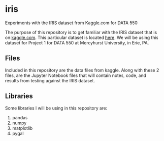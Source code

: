 # iris
Experiments with the IRIS dataset from Kaggle.com for DATA 550

The purpose of this repository is to get familiar with the IRIS dataset that is on [kaggle.com](http://www.kaggle.com/). This particular dataset is located [here](https://www.kaggle.com/uciml/iris). We will be using this dataset for Project 1 for DATA 550 at Mercyhurst University, in Erie, PA.

## Files
Included in this repository are the data files from kaggle.  Along with these 2 files, are the Jupyter Notebook files that will contain notes, code, and results from testing against the IRIS dataset.

## Libraries
Some libraries I will be using in this repository are:
1. pandas
2. numpy
3. matplotlib
4. pygal

